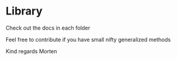 Library
=======

Check out the docs in each folder

Feel free to contribute if you have small nifty generalized methods

Kind regards Morten
